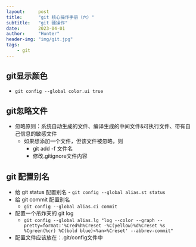 ```yaml
---
layout:     post
title:      "git 核心操作手册（六）"
subtitle:   "git 骚操作"
date:       2023-04-01
author:     "Hunter"
header-img: "img/git.jpg"
tags:
    - git
---
```


## git显示颜色

- `git config --global color.ui true`

## git忽略文件

- 忽略原则：系统自动生成的文件、编译生成的中间文件&可执行文件、带有自己信息的敏感文件
    - 如果想添加一个文件，但该文件被忽略，则
        - git add -f 文件名
        - 修改.gitignore文件内容

## git 配置别名

- 给 git status 配置别名 - `git config --global alias.st status`
- 给 git commit 配置别名
    - `git config --global alias.ci commit`
- 配置一个吊炸天的 git log
    - `git config --global alias.lg "log --color --graph --pretty=format:'%Cred%h%Creset -%C(yellow)%d%Creset %s %Cgreen(%cr) %C(bold blue)<%an>%Creset' --abbrev-commit"`
- 配置文件应该放在：.git/config文件中